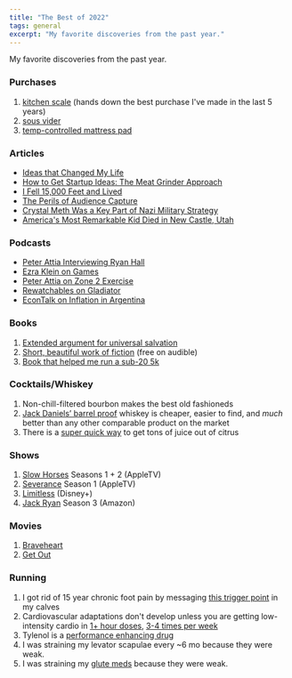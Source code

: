 ```yaml
---
title: "The Best of 2022"
tags: general
excerpt: "My favorite discoveries from the past year."
---
```


My favorite discoveries from the past year.

### Purchases
1. [kitchen scale](https://www.amazon.com/dp/B0007GAWRS) (hands down the best purchase I've made in the last 5 years)
1. [sous vider](https://www.amazon.com/gp/product/B08GKQFT6B)
1. [temp-controlled mattress pad](http://eight.sl/ts1XG)

### Articles
* [Ideas that Changed My Life](https://collabfund.com/blog/ideas-that-changed-my-life/)
* [How to Get Startup Ideas: The Meat Grinder Approach](https://tylertringas.com/business-ideas-meat-grinder/)
* [I Fell 15,000 Feet and Lived](https://uss-la-ca135.org/60/1960Judkins-Knott.html)
* [The Perils of Audience Capture](https://gurwinder.substack.com/p/the-perils-of-audience-capture)
* [Crystal Meth Was a Key Part of Nazi Military Strategy](https://time.com/5752114/nazi-military-drugs/)
* [America's Most Remarkable Kid Died in New Castle, Utah](https://www.deseret.com/2022/8/22/23309244/cole-summers-died-newcastle-utah-warren-buffett-charlie-munger-bari-weiss-unschooled)

### Podcasts
* [Peter Attia Interviewing Ryan Hall](https://podcasts.apple.com/us/podcast/running-overcoming-challenges-and-finding-success/id1400828889?i=1000553920172)
* [Ezra Klein on Games](https://podcasts.apple.com/us/podcast/best-of-a-life-changing-philosophy-of-games/id1548604447?i=1000576579207)
* [Peter Attia on Zone 2 Exercise](https://podcasts.apple.com/us/podcast/deep-dive-back-into-zone-2-i%C3%B1igo-san-mill%C3%A1n-ph-d-pt-2/id1400828889?i=1000555433779)
* [Rewatchables on Gladiator](https://open.spotify.com/episode/5VuWqVV2hSNE7wEI1npoz4)
* [EconTalk on Inflation in Argentina](https://podcasts.apple.com/us/podcast/devon-zuegel-on-inflation-argentina-and-crypto/id135066958?i=1000582879756)

### Books
1. [Extended argument for universal salvation](https://www.audible.com/pd/That-All-Shall-Be-Saved-Audiobook/1515934004)
1. [Short, beautiful work of fiction](https://www.audible.com/pd/Vipers-Tangle-Audiobook/B0036GIM96) (free on audible)
1. [Book that helped me run a sub-20 5k](https://www.amazon.com/Faster-Road-Racing-Half-Marathon/dp/1450470459)

### Cocktails/Whiskey
1. Non-chill-filtered bourbon makes the best old fashioneds
1. [Jack Daniels’ barrel
   proof](https://www.totalwine.com/spirits/american-whiskey/tennessee-whiskey/jack-daniels-single-barrel-barrel-proof/p/218117375)
   whiskey is cheaper, easier to find, and _much_
   better than any other comparable product on the market
1. There is a [super quick way](https://www.youtube.com/watch?v=2RA3AaCO7A8) to get tons of juice out of citrus

### Shows
1. [Slow Horses](https://tv.apple.com/us/show/slow-horses/umc.cmc.2szz3fdt71tl1ulnbp8utgq5o) Seasons 1 + 2 (AppleTV)
1. [Severance](https://tv.apple.com/us/show/severance/umc.cmc.1srk2goyh2q2zdxcx605w8vtx) Season 1 (AppleTV)
1. [Limitless](https://www.disneyplus.com/series/limitless-with-chris-hemsworth/2wow8Otyubmk) (Disney+)
1. [Jack Ryan](https://www.amazon.com/gp/video/detail/B0B8KWN7N2/ref=atv_dp_season_select_s3) Season 3 (Amazon)

### Movies
1. [Braveheart](https://www.amazon.com/Braveheart-Mel-Gibson/dp/B000HX4ZF6)
1. [Get Out](https://www.amazon.com/Get-Out-Daniel-Kaluuya/dp/B06Y1H48K7)

### Running
1. I got rid of 15 year chronic foot pain by messaging [this trigger point](https://youtu.be/yV_mx71DhWs?t=160) in my calves
1. Cardiovascular adaptations don't develop unless you are getting low-intensity cardio in [1+ hour doses](https://youtu.be/-6PDBVRkCKc?t=7278), [3-4 times per week](https://youtu.be/-6PDBVRkCKc?t=7320)
1. Tylenol is a [performance enhancing drug](https://youtu.be/0gOHy74y1hE?t=3435)
1. I was straining my levator scapulae every ~6 mo because they were weak.
1. I was straining my [glute meds](https://youtu.be/czxvBkUfXOE?t=227) because they were weak.


